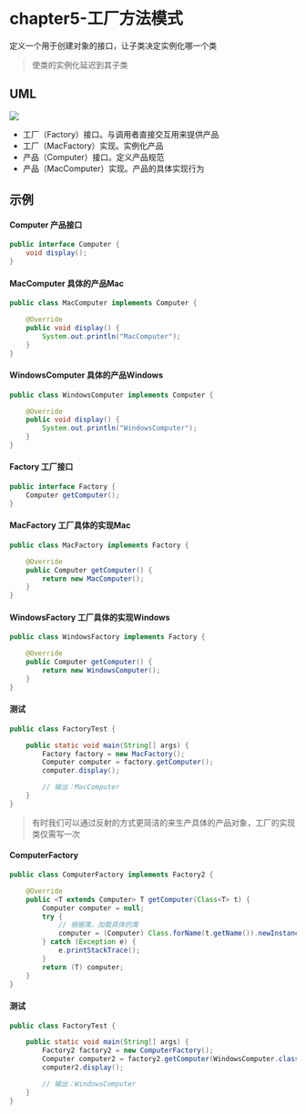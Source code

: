 # chapter5-工厂方法模式

定义一个用于创建对象的接口，让子类决定实例化哪一个类

> 使类的实例化延迟到其子类

## UML

![](https://raw.githubusercontent.com/onlylemi/res/master/dp_factory_uml.png)

* 工厂（Factory）接口。与调用者直接交互用来提供产品
* 工厂（MacFactory）实现。实例化产品
* 产品（Computer）接口。定义产品规范
* 产品（MacComputer）实现。产品的具体实现行为

## 示例

#### Computer 产品接口

```java
public interface Computer {
    void display();
}

```

#### MacComputer 具体的产品Mac

```java
public class MacComputer implements Computer {

    @Override
    public void display() {
        System.out.println("MacComputer");
    }
}
```

#### WindowsComputer 具体的产品Windows

```java
public class WindowsComputer implements Computer {

    @Override
    public void display() {
        System.out.println("WindowsComputer");
    }
}
```

#### Factory 工厂接口

```java
public interface Factory {
    Computer getComputer();
}
```

#### MacFactory 工厂具体的实现Mac

```java
public class MacFactory implements Factory {

    @Override
    public Computer getComputer() {
        return new MacComputer();
    }
}
```

#### WindowsFactory 工厂具体的实现Windows

```java
public class WindowsFactory implements Factory {

    @Override
    public Computer getComputer() {
        return new WindowsComputer();
    }
}
```

#### 测试

```java
public class FactoryTest {

    public static void main(String[] args) {
        Factory factory = new MacFactory();
        Computer computer = factory.getComputer();
        computer.display();

        // 输出：MacComputer
    }
}
```

> 有时我们可以通过反射的方式更简洁的来生产具体的产品对象，工厂的实现类仅需写一次

#### ComputerFactory 

```java
public class ComputerFactory implements Factory2 {

    @Override
    public <T extends Computer> T getComputer(Class<T> t) {
        Computer computer = null;
        try {
        	// 根据类，加载具体的类
            computer = (Computer) Class.forName(t.getName()).newInstance();
        } catch (Exception e) {
            e.printStackTrace();
        }
        return (T) computer;
    }
}
```

#### 测试

```java
public class FactoryTest {

    public static void main(String[] args) {
        Factory2 factory2 = new ComputerFactory();
        Computer computer2 = factory2.getComputer(WindowsComputer.class);
        computer2.display();

        // 输出：WindowsComputer
    }
}
```